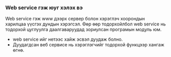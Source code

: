 ### Web service гэж юуг хэлэх вэ
Web service гэж www дээрх сервер болон хэрэглэч хоорондын харилцаа үүсгэх дундын хэрэгсэл. Өөр өөр тодорхойлбол web service нь тодорхой цуглуулга даалгаваруудад зориулсан програмын модуль юм. 
* web service ийг нетээс хайж эсвэл дуудаж болно.
* Дуудагдсан веб сервисе нь хэрэглэгчийг тодорхой функцээр хангаж өгнө.
